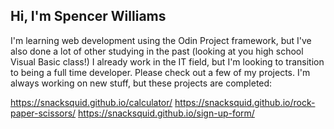 ## Hi, I'm Spencer Williams

I'm learning web development using the Odin Project framework, but I've also done a lot of other studying in the past (looking at you high school Visual Basic class!) I already work in the IT field, but I'm looking to transition to being a full time developer. Please check out a few of my projects. I'm always working on new stuff, but these projects are completed:


https://snacksquid.github.io/calculator/
https://snacksquid.github.io/rock-paper-scissors/
https://snacksquid.github.io/sign-up-form/

<!---
SnackSquid/SnackSquid is a ✨ special ✨ repository because its `README.md` (this file) appears on your GitHub profile.
You can click the Preview link to take a look at your changes.
--->
